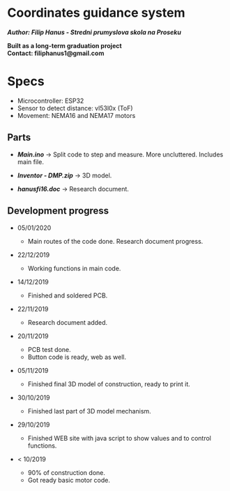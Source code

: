 # Coordinates guidance system
***Author: Filip Hanus - Stredni prumyslova skola na Proseku***

__Built as a long-term graduation project__     
__Contact: filiphanus1@gmail.com__

# Specs

* Microcontroller: ESP32
* Sensor to detect distance: vl53l0x (ToF)
* Movement: NEMA16 and NEMA17 motors

## Parts

* ***Main.ino***    -> Split code to step and measure. More uncluttered. Includes main file.

* ***Inventor - DMP.zip***    -> 3D model.

* ***hanusfi16.doc***        -> Research document.


## Development progress
* 05/01/2020
    * Main routes of the code done. Research document progress.
 
* 22/12/2019
    * Working functions in main code.
  
* 14/12/2019
    * Finished and soldered PCB.

* 22/11/2019
    * Research document added.

* 20/11/2019
    * PCB test done.
    * Button code is ready, web as well.

* 05/11/2019
    * Finished final 3D model of construction, ready to print it. 

* 30/10/2019
    * Finished last part of 3D model mechanism. 

* 29/10/2019
    * Finished WEB site with java script to show values and to control functions.
    
* < 10/2019
    * 90% of construction done.
    * Got ready basic motor code.




